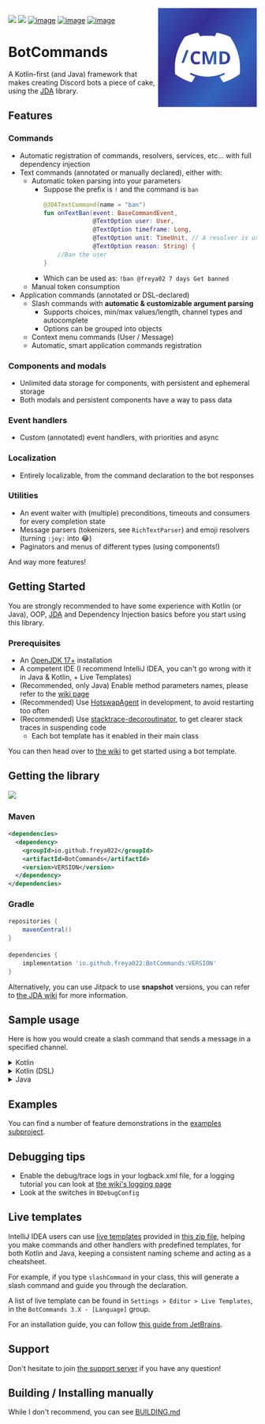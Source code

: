 <img align="right" src="assets/logo.svg" height="200" alt="BotCommands logo">

[![](https://img.shields.io/maven-central/v/io.github.freya022/BotCommands?versionPrefix=3)](#getting-the-library)
[![](https://img.shields.io/badge/JDA%20Version-5.0.0--beta.17+-important)](https://github.com/discord-jda/JDA/releases)
[![image](https://discord.com/api/guilds/848502702731165738/embed.png?style=shield)](https://discord.gg/frpCcQfvTz)
[![image](https://img.shields.io/badge/Javadocs-Overview-blue)](https://freya022.github.io/BotCommands/docs/allclasses-index.html)
[![image](https://img.shields.io/badge/Wiki-Home-blue)](https://freya022.github.io/BotCommands/3.X)

# BotCommands
A Kotlin-first (and Java) framework that makes creating Discord bots a piece of cake,
using the [JDA](https://github.com/discord-jda/JDA) library.

## Features

### Commands
* Automatic registration of commands, resolvers, services, etc... with full dependency injection
* Text commands (annotated or manually declared), either with:
  * Automatic token parsing into your parameters
    * Suppose the prefix is `!` and the command is `ban`
      ```kt
      @JDATextCommand(name = "ban")
      fun onTextBan(event: BaseCommandEvent,
                    @TextOption user: User,
                    @TextOption timeframe: Long,
                    @TextOption unit: TimeUnit, // A resolver is used here
                    @TextOption reason: String) {
          //Ban the user
      }
      ```
    * Which can be used as: `!ban @freya02 7 days Get banned`
  * Manual token consumption
* Application commands (annotated or DSL-declared)
  * Slash commands with **automatic & customizable argument parsing**
    * Supports choices, min/max values/length, channel types and autocomplete
    * Options can be grouped into objects
  * Context menu commands (User / Message)
  * Automatic, smart application commands registration

### Components and modals
* Unlimited data storage for components, with persistent and ephemeral storage
* Both modals and persistent components have a way to pass data

### Event handlers
* Custom (annotated) event handlers, with priorities and async

### Localization
* Entirely localizable, from the command declaration to the bot responses

### Utilities
  * An event waiter with (multiple) preconditions, timeouts and consumers for every completion state
  * Message parsers (tokenizers, see `RichTextParser`) and emoji resolvers (turning `:joy:` into 😂)
  * Paginators and menus of different types (using components!)

And way more features!

## Getting Started
You are strongly recommended to have some experience with Kotlin (or Java),
OOP, [JDA](https://github.com/discord-jda/JDA) and Dependency Injection basics before you start using this library.

### Prerequisites
* An [OpenJDK 17+](https://adoptium.net/temurin/releases/?version=17) installation
* A competent IDE (I recommend IntelliJ IDEA, you can't go wrong with it in Java & Kotlin, + Live Templates)
* (Recommended, only Java) Enable method parameters names, please refer to the [wiki page](https://freya022.github.io/BotCommands/3.X/using-commands/Inferred-option-names/)
* (Recommended) Use [HotswapAgent](https://github.com/HotswapProjects/HotswapAgent) in development, to avoid restarting too often
* (Recommended) Use [stacktrace-decoroutinator](https://github.com/Anamorphosee/stacktrace-decoroutinator), to get clearer stack traces in suspending code
  * Each bot template has it enabled in their main class

You can then head over to [the wiki](https://freya022.github.io/BotCommands/3.X/setup/getting-started/) 
to get started using a bot template.

[//]: # (TODO keep an eye out for this wiki link)

## Getting the library
[![](https://img.shields.io/maven-central/v/io.github.freya022/BotCommands)](https://mvnrepository.com/artifact/io.github.freya022/BotCommands/latest)
### Maven
```xml
<dependencies>
  <dependency>
    <groupId>io.github.freya022</groupId>
    <artifactId>BotCommands</artifactId>
    <version>VERSION</version>
  </dependency>
</dependencies>
```

### Gradle
```gradle
repositories {
    mavenCentral()
}

dependencies {
    implementation 'io.github.freya022:BotCommands:VERSION'
}
```

Alternatively, you can use Jitpack to use **snapshot** versions, 
you can refer to [the JDA wiki](https://jda.wiki/using-jda/using-new-features/) for more information.

## Sample usage
Here is how you would create a slash command that sends a message in a specified channel.
<details>
<summary>Kotlin</summary>

```kt
@Command
@Dependencies(Components::class) // Disables the command if components are not enabled
class SlashSay(private val components: Components) : ApplicationCommand() {
    @JDASlashCommand(name = "say", description = "Sends a message in a channel")
    suspend fun onSlashSay(
        event: GuildSlashEvent,
        @SlashOption(description = "Channel to send the message in") channel: TextChannel,
        @SlashOption(description = "What to say") content: String
    ) {
        event.reply_("Done!", ephemeral = true)
            .deleteDelayed(event.hook, 5.seconds)
            .queue()
        channel.sendMessage(content)
            .addActionRow(components.ephemeralButton(ButtonStyle.DANGER, emoji = EmojiUtils.resolveJDAEmoji("wastebasket")) {
                bindTo { buttonEvent ->
                    buttonEvent.deferEdit().queue()
                    buttonEvent.hook.deleteOriginal().await()
                }
            })
            .await()
    }
}
```
</details>

<details>
<summary>Kotlin (DSL)</summary>

```kt
@Command
@Dependencies(Components::class) // Disables the command if components are not enabled
class SlashSay(private val components: Components) {
    suspend fun onSlashSay(
        event: GuildSlashEvent,
        channel: TextChannel,
        content: String
    ) {
        event.reply_("Done!", ephemeral = true)
            .deleteDelayed(event.hook, 5.seconds)
            .queue()
        channel.sendMessage(content)
            .addActionRow(components.ephemeralButton(ButtonStyle.DANGER, emoji = EmojiUtils.resolveJDAEmoji("wastebasket")) {
                bindTo { buttonEvent ->
                    buttonEvent.deferEdit().queue()
                    buttonEvent.hook.deleteOriginal().await()
                }
            })
            .await()
    }

    @AppDeclaration
    fun declare(manager: GlobalApplicationCommandManager) {
        manager.slashCommand("say", function = ::onSlashSay) {
            description = "Sends a message in a channel"

            option("channel") {
                description = "Channel to send the message in"
            }

            option("content") {
                description = "What to say"
            }
        }
    }
}
```
</details>

<details>
<summary>Java</summary>

```java
@Command
@Dependencies(Components.class) // Disables the command if components are not enabled
public class SlashSayJava extends ApplicationCommand {
    private final Components components;

    public SlashSayJava(Components components) {
        this.components = components;
    }

    @JDASlashCommand(name = "say_java", description = "Sends a message in a channel")
    public void onSlashSay(
            GuildSlashEvent event,
            @SlashOption(description = "Channel to send the message in") TextChannel channel,
            @SlashOption(description = "What to say") String content
    ) {
        event.reply("Done!")
                .setEphemeral(true)
                .delay(Duration.ofSeconds(5))
                .flatMap(InteractionHook::deleteOriginal)
                .queue();

        final Button deleteButton = components.ephemeralButton(ButtonStyle.DANGER)
                .bindTo(buttonEvent -> {
                    buttonEvent.deferEdit().queue();
                    buttonEvent.getHook().deleteOriginal().queue();
                })
                .build();
        channel.sendMessage(content)
                .addActionRow(deleteButton)
                .queue();
    }
}
```
</details>

## Examples

You can find a number of feature demonstrations in the [examples subproject](examples).

## Debugging tips

- Enable the debug/trace logs in your logback.xml file, for a logging tutorial you can look at [the wiki's logging page](https://freya022.github.io/BotCommands/3.X/setup/logging/)
- Look at the switches in `BDebugConfig`

## Live templates

IntelliJ IDEA users can use [live templates](https://www.jetbrains.com/help/idea/using-live-templates.html) provided in [this zip file](BotCommands%203.X%20Live%20Templates.zip),
helping you make commands and other handlers with predefined templates, for both Kotlin and Java, 
keeping a consistent naming scheme and acting as a cheatsheet.

For example, if you type `slashCommand` in your class, this will generate a slash command 
and guide you through the declaration.

A list of live template can be found in `Settings > Editor > Live Templates`,
in the `BotCommands 3.X - [Language]` group.

For an installation guide, you can follow [this guide from JetBrains](https://www.jetbrains.com/help/idea/sharing-live-templates.html#import).

## Support

Don't hesitate to join [the support server](https://discord.gg/frpCcQfvTz) if you have any question!

## Building / Installing manually

While I don't recommend, you can see [BUILDING.md](BUILDING.md)